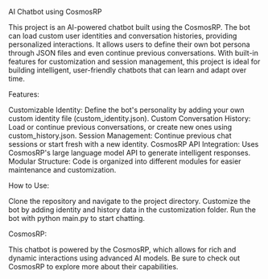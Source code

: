 AI Chatbot using CosmosRP


This project is an AI-powered chatbot built using the CosmosRP. The bot can load custom user identities and conversation histories, providing personalized interactions. It allows users to define their own bot persona through JSON files and even continue previous conversations. With built-in features for customization and session management, this project is ideal for building intelligent, user-friendly chatbots that can learn and adapt over time.

Features:

Customizable Identity: Define the bot's personality by adding your own custom identity file (custom_identity.json).
Custom Conversation History: Load or continue previous conversations, or create new ones using custom_history.json.
Session Management: Continue previous chat sessions or start fresh with a new identity.
CosmosRP API Integration: Uses CosmosRP's large language model API to generate intelligent responses.
Modular Structure: Code is organized into different modules for easier maintenance and customization.


How to Use:

Clone the repository and navigate to the project directory.
Customize the bot by adding identity and history data in the customization folder.
Run the bot with python main.py to start chatting.


CosmosRP:

This chatbot is powered by the CosmosRP, which allows for rich and dynamic interactions using advanced AI models. Be sure to check out CosmosRP to explore more about their capabilities.
